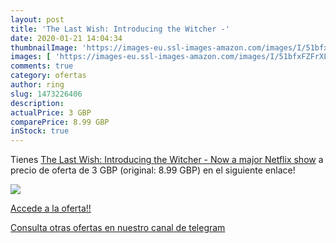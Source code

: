 ```yaml
---
layout: post
title: 'The Last Wish: Introducing the Witcher -'
date: 2020-01-21 14:04:34
thumbnailImage: 'https://images-eu.ssl-images-amazon.com/images/I/51bfxFZFrXL._SL200_.jpg'
images: [ 'https://images-eu.ssl-images-amazon.com/images/I/51bfxFZFrXL._SL200_.jpg' ]
comments: true
category: ofertas
author: ring
slug: 1473226406
description:
actualPrice: 3 GBP
comparePrice: 8.99 GBP
inStock: true
---
```


Tienes [The Last Wish: Introducing the Witcher - Now a major Netflix show](https://www.amazon.com/dp/1473226406/?tag=redken08-20) a precio de oferta de 3 GBP (original: 8.99 GBP) en el siguiente enlace!

[![](https://images-eu.ssl-images-amazon.com/images/I/51bfxFZFrXL._SL200_.jpg)](https://www.amazon.com/dp/1473226406/?tag=redken08-20)

[Accede a la oferta!!](https://www.amazon.com/dp/1473226406/?tag=redken08-20)

[Consulta otras ofertas en nuestro canal de telegram](https://t.me/s/ofertas25)
